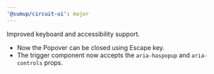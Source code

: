 ```yaml
---
'@sumup/circuit-ui': major
---
```


Improved keyboard and accessibility support.

- Now the Popover can be closed using Escape key.
- The trigger component now accepts the `aria-haspopup` and `aria-controls` props.
